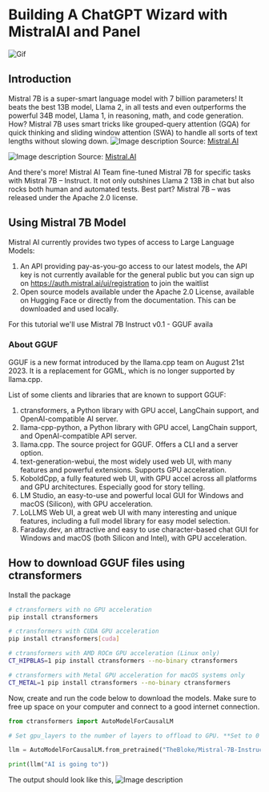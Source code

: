 # Building A ChatGPT Wizard with MistralAI and Panel

![Gif](https://dev-to-uploads.s3.amazonaws.com/uploads/articles/m07pkz4y22fmslfzqs5o.gif)

## Introduction
Mistral 7B is a super-smart language model with 7 billion parameters! It beats the best 13B model, Llama 2, in all tests and even outperforms the powerful 34B model, Llama 1, in reasoning, math, and code generation. How? Mistral 7B uses smart tricks like grouped-query attention (GQA) for quick thinking and sliding window attention (SWA) to handle all sorts of text lengths without slowing down.
![Image description](https://dev-to-uploads.s3.amazonaws.com/uploads/articles/mv9nkkrinccagi6z13ez.PNG)
Source: [Mistral.AI](https://mistral.ai/news/announcing-mistral-7b/)

![Image description](https://dev-to-uploads.s3.amazonaws.com/uploads/articles/qbclcim9okpeobmw4hs9.PNG)
Source: [Mistral.AI](https://mistral.ai/news/announcing-mistral-7b/)

And there's more! Mistral AI Team fine-tuned Mistral 7B for specific tasks with Mistral 7B – Instruct. It not only outshines Llama 2 13B in chat but also rocks both human and automated tests. Best part? Mistral 7B – was released under the Apache 2.0 license. 

## Using Mistral 7B Model
Mistral AI currently provides two types of access to Large Language Models: 
1. An API providing pay-as-you-go access to our latest models, the API key is not currently available for the general public but you can sign up on https://auth.mistral.ai/ui/registration to join the waitlist
2. Open source models available under the Apache 2.0 License, available on Hugging Face or directly from the documentation. This can be downloaded and used locally.

For this tutorial we'll use Mistral 7B Instruct v0.1 - GGUF availa

### About GGUF
GGUF is a new format introduced by the llama.cpp team on August 21st 2023. It is a replacement for GGML, which is no longer supported by llama.cpp.

List of some clients and libraries that are known to support GGUF:
1. ctransformers, a Python library with GPU accel, LangChain support, and OpenAI-compatible AI server.
2. llama-cpp-python, a Python library with GPU accel, LangChain support, and OpenAI-compatible API server.
3. llama.cpp. The source project for GGUF. Offers a CLI and a server option.
4. text-generation-webui, the most widely used web UI, with many features and powerful extensions. Supports GPU acceleration.
5. KoboldCpp, a fully featured web UI, with GPU accel across all platforms and GPU architectures. Especially good for story telling.
6. LM Studio, an easy-to-use and powerful local GUI for Windows and macOS (Silicon), with GPU acceleration.
7. LoLLMS Web UI, a great web UI with many interesting and unique features, including a full model library for easy model selection.
8. Faraday.dev, an attractive and easy to use character-based chat GUI for Windows and macOS (both Silicon and Intel), with GPU acceleration.

## How to download GGUF files using ctransformers
Install the package
```bash
# ctransformers with no GPU acceleration
pip install ctransformers

# ctransformers with CUDA GPU acceleration
pip install ctransformers[cuda]

# ctransformers with AMD ROCm GPU acceleration (Linux only)
CT_HIPBLAS=1 pip install ctransformers --no-binary ctransformers

# ctransformers with Metal GPU acceleration for macOS systems only
CT_METAL=1 pip install ctransformers --no-binary ctransformers
```

Now, create and run the code below to download the models. Make sure to free up space on your computer and connect to a good internet connection.

```python
from ctransformers import AutoModelForCausalLM

# Set gpu_layers to the number of layers to offload to GPU. **Set to 0 if no GPU acceleration is available on your system.**

llm = AutoModelForCausalLM.from_pretrained("TheBloke/Mistral-7B-Instruct-v0.1-GGUF", model_file="mistral-7b-instruct-v0.1.Q4_K_M.gguf", model_type="mistral", gpu_layers=50)

print(llm("AI is going to"))
```
The output should look like this, 
![Image description](https://dev-to-uploads.s3.amazonaws.com/uploads/articles/39bwbrz7gqmdkb5wyf0j.PNG)


 
